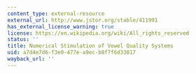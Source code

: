```yaml
---
content_type: external-resource
external_url: http://www.jstor.org/stable/411991
has_external_license_warning: true
license: https://en.wikipedia.org/wiki/All_rights_reserved
status: ''
title: Numerical Stimulation of Vowel Quality Systems
uid: a7d4e7d6-f3e0-477e-a9ec-b8f7f6d33817
wayback_url: ''
---
```

